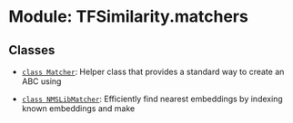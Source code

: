 # Module: TFSimilarity.matchers









## Classes

- [`class Matcher`](../TFSimilarity/indexer/Matcher.md): Helper class that provides a standard way to create an ABC using

- [`class NMSLibMatcher`](../TFSimilarity/indexer/NMSLibMatcher.md): Efficiently find nearest embeddings by indexing known embeddings and make

